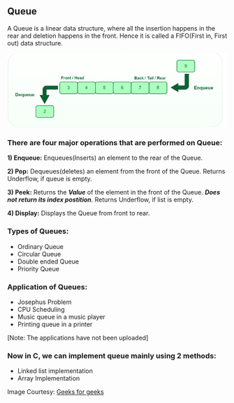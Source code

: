 ## Queue

A Queue is a linear data structure, where all the insertion happens in the rear and deletion happens in the front. Hence it is called a FIFO(First in, First out) data structure.

![Queue](../../img/gfg_queue.png)

### **There are four major operations that are performed on Queue:**

**1) Enqueue:**
Enqueues(Inserts) an element to the rear of the Queue.

**2) Pop:**
Dequeues(deletes) an element from the front of the Queue. Returns Underflow, if queue is empty.

**3) Peek:**
Returns the ***Value*** of the element in the front of the Queue. ***Does not return its index postition***. Returns Underflow, if list is empty.

**4) Display:**
Displays the Queue from front to rear.

### **Types of Queues:**

- Ordinary Queue
- Circular Queue
- Double ended Queue
- Priority Queue

### **Application of Queues:**

- Josephus Problem
- CPU Scheduling
- Music queue in a music player
- Printing queue in a printer

[Note: The applications have not been uploaded]

### **Now in C, we can implement queue mainly using 2 methods:**

- Linked list implementation
- Array Implementation

Image Courtesy: [Geeks for geeks](https://www.geeksforgeeks.org/queue-data-structure/)